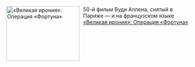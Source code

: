 <!--2025-02-07 10:15:27-->
<div class="yb">
  <div class="rss smaller1 kino_kino"><a href="https://www.kino-teatr.ru/kino/art/pr/6997/" title="«Великая ирония»: Операция «Фортуна»"><img src="https://www.kino-teatr.ru/art/7/9/6997/poster.jpg" width="196" height="147" align="left" hspace="5" style="margin: 0px 10px 0px 5px" alt="«Великая ирония»: Операция «Фортуна»"/></a>50-й фильм Вуди Аллена, снятый в Париже — и на французском языке <br><a class="light" href="https://www.kino-teatr.ru/kino/art/pr/6997/">«Великая ирония»: Операция «Фортуна»</a></div>
</div>
